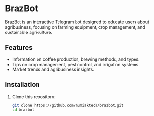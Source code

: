 # BrazBot

BrazBot is an interactive Telegram bot designed to educate users about agribusiness, focusing on farming equipment, crop management, and sustainable agriculture.

## Features
- Information on coffee production, brewing methods, and types.
- Tips on crop management, pest control, and irrigation systems.
- Market trends and agribusiness insights.

## Installation
1. Clone this repository:
   ```bash
   git clone https://github.com/mumiaktech/brazbot.git
   cd brazbot
